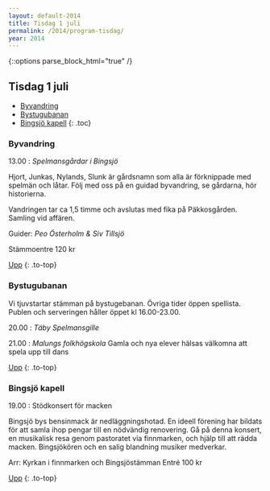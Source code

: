 ```yaml
---
layout: default-2014
title: Tisdag 1 juli
permalink: /2014/program-tisdag/
year: 2014
---
```


{::options parse_block_html="true" /}
<div class="glacier">

## Tisdag 1 juli

- [Byvandring](#byvandring)
- [Bystugubanan](#bystugubanan)
- [Bingsjö kapell](#bingsj-kapell)
{: .toc}


### Byvandring

13.00
: _Spelmansgårdar i Bingsjö_

Hjort, Junkas, Nylands, Slunk är gårdsnamn som alla är förknippade med spelmän och låtar. Följ med oss på en guidad byvandring, se gårdarna, hör historierna.

Vandringen tar ca 1,5 timme och avslutas med fika på Päkkosgården. Samling vid affären.

Guider: _Peo Österholm & Siv Tillsjö_

Stämmoentre 120 kr

[Upp](#tisdag-1-juli)
{: .to-top}


### Bystugubanan

Vi tjuvstartar stämman på bystugebanan. Övriga tider öppen spellista. Publen och serveringen håller öppet kl 16.00-23.00.

20.00
: _Täby Spelmansgille_

21.00
: _Malungs folkhögskola_
Gamla och nya elever hälsas välkomna att spela upp till dans

[Upp](#tisdag-1-juli)
{: .to-top}


### Bingsjö kapell

19.00
: Stödkonsert för macken

Bingsjö bys bensinmack är nedläggningshotad. En ideell förening har bildats för att samla ihop pengar till en nödvändig renovering. Gå på denna konsert, en musikalisk resa genom pastoratet via finnmarken, och hjälp till att rädda macken. Bingsjökören och en salig blandning musiker medverkar.

Arr: Kyrkan i finnmarken och Bingsjöstämman
Entré 100 kr


[Upp](#tisdag-1-juli)
{: .to-top}

</div>
